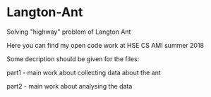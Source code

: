 # Langton-Ant
Solving "highway" problem of Langton Ant

Here you can find my open code work at HSE CS AMI summer 2018

Some decription should be given for the files:

part1 - main work about collecting data about the ant

part2 - main work about analysing the data

